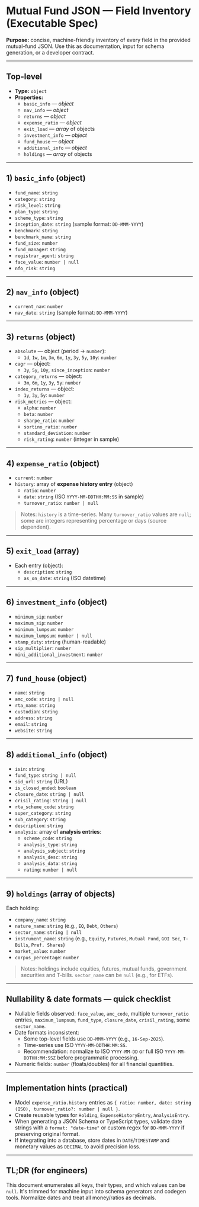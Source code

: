 # Mutual Fund JSON — Field Inventory (Executable Spec)

**Purpose:** concise, machine-friendly inventory of every field in the provided mutual-fund JSON. Use this as documentation, input for schema generation, or a developer contract.

---

## Top-level
- **Type:** `object`
- **Properties:**
  - `basic_info` — *object*
  - `nav_info` — *object*
  - `returns` — *object*
  - `expense_ratio` — *object*
  - `exit_load` — *array* of objects
  - `investment_info` — *object*
  - `fund_house` — *object*
  - `additional_info` — *object*
  - `holdings` — *array* of objects

---

## 1) `basic_info` (object)
- `fund_name`: `string`  
- `category`: `string`  
- `risk_level`: `string`  
- `plan_type`: `string`  
- `scheme_type`: `string`  
- `inception_date`: `string` (sample format: `DD-MMM-YYYY`)  
- `benchmark`: `string`  
- `benchmark_name`: `string`  
- `fund_size`: `number`  
- `fund_manager`: `string`  
- `registrar_agent`: `string`  
- `face_value`: `number | null`  
- `nfo_risk`: `string`

---

## 2) `nav_info` (object)
- `current_nav`: `number`  
- `nav_date`: `string` (sample format: `DD-MMM-YYYY`)

---

## 3) `returns` (object)
- `absolute` — object (period → `number`):
  - `1d`, `1w`, `1m`, `3m`, `6m`, `1y`, `3y`, `5y`, `10y`: `number`
- `cagr` — object:
  - `3y`, `5y`, `10y`, `since_inception`: `number`
- `category_returns` — object:
  - `3m`, `6m`, `1y`, `3y`, `5y`: `number`
- `index_returns` — object:
  - `1y`, `3y`, `5y`: `number`
- `risk_metrics` — object:
  - `alpha`: `number`
  - `beta`: `number`
  - `sharpe_ratio`: `number`
  - `sortino_ratio`: `number`
  - `standard_deviation`: `number`
  - `risk_rating`: `number` (integer in sample)

---

## 4) `expense_ratio` (object)
- `current`: `number`
- `history`: array of **expense history entry** (object)
  - `ratio`: `number`
  - `date`: `string` (ISO `YYYY-MM-DDTHH:MM:SS` in sample)
  - `turnover_ratio`: `number | null`

> Notes: `history` is a time-series. Many `turnover_ratio` values are `null`; some are integers representing percentage or days (source dependent).

---

## 5) `exit_load` (array)
- Each entry (object):
  - `description`: `string`
  - `as_on_date`: `string` (ISO datetime)

---

## 6) `investment_info` (object)
- `minimum_sip`: `number`
- `maximum_sip`: `number`
- `minimum_lumpsum`: `number`
- `maximum_lumpsum`: `number | null`
- `stamp_duty`: `string` (human-readable)
- `sip_multiplier`: `number`
- `mini_additional_investment`: `number`

---

## 7) `fund_house` (object)
- `name`: `string`
- `amc_code`: `string | null`
- `rta_name`: `string`
- `custodian`: `string`
- `address`: `string`
- `email`: `string`
- `website`: `string`

---

## 8) `additional_info` (object)
- `isin`: `string`
- `fund_type`: `string | null`
- `sid_url`: `string` (URL)
- `is_closed_ended`: `boolean`
- `closure_date`: `string | null`
- `crisil_rating`: `string | null`
- `rta_scheme_code`: `string`
- `super_category`: `string`
- `sub_category`: `string`
- `description`: `string`
- `analysis`: array of **analysis entries**:
  - `scheme_code`: `string`
  - `analysis_type`: `string`
  - `analysis_subject`: `string`
  - `analysis_desc`: `string`
  - `analysis_data`: `string`
  - `rating`: `number | null`

---

## 9) `holdings` (array of objects)
Each holding:
- `company_name`: `string`
- `nature_name`: `string` (e.g., `EQ`, `Debt`, `Others`)
- `sector_name`: `string | null`
- `instrument_name`: `string` (e.g., `Equity`, `Futures`, `Mutual Fund`, `GOI Sec`, `T-Bills`, `Pref. Shares`)
- `market_value`: `number`
- `corpus_percentage`: `number`

> Notes: holdings include equities, futures, mutual funds, government securities and T-bills. `sector_name` can be `null` (e.g., for ETFs).

---

## Nullability & date formats — quick checklist
- Nullable fields observed: `face_value`, `amc_code`, multiple `turnover_ratio` entries, `maximum_lumpsum`, `fund_type`, `closure_date`, `crisil_rating`, some `sector_name`.
- Date formats inconsistent:
  - Some top-level fields use `DD-MMM-YYYY` (e.g., `16-Sep-2025`).
  - Time-series use ISO `YYYY-MM-DDTHH:MM:SS`.
  - Recommendation: normalize to ISO `YYYY-MM-DD` or full ISO `YYYY-MM-DDTHH:MM:SSZ` before programmatic processing.
- Numeric fields: `number` (floats/doubles) for all financial quantities.

---

## Implementation hints (practical)
- Model `expense_ratio.history` entries as `{ ratio: number, date: string (ISO), turnover_ratio?: number | null }`.
- Create reusable types for `Holding`, `ExpenseHistoryEntry`, `AnalysisEntry`.
- When generating a JSON Schema or TypeScript types, validate date strings with a `format: "date-time"` or custom regex for `DD-MMM-YYYY` if preserving original format.
- If integrating into a database, store dates in `DATE`/`TIMESTAMP` and monetary values as `DECIMAL` to avoid precision loss.

---

## TL;DR (for engineers)
This document enumerates all keys, their types, and which values can be `null`. It's trimmed for machine input into schema generators and codegen tools. Normalize dates and treat all money/ratios as decimals.

